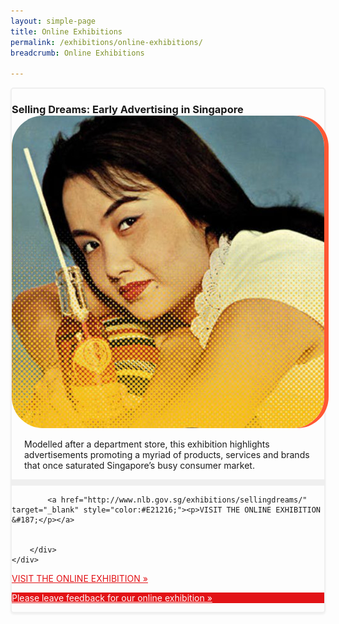```yaml
---
layout: simple-page
title: Online Exhibitions
permalink: /exhibitions/online-exhibitions/
breadcrumb: Online Exhibitions

---
```


<section class="sgds-section__online">
    
<div class="sgds-container__exh__card padding padding--bottom--lg" style="border: 2px solid #efefef; box-shadow: 0px 2px 3px #efefef; border-radius: 5px; margin-bottom: 15px;">
    <div class="row">
        <div class="col padding--bottom--xs">
            <h3 style="margin-bottom: 0px;"><strong>Selling Dreams: Early Advertising in Singapore</strong></h3>
        </div>
    </div>
    <div class="row">
        <div class="col">
            <img src="/images/event-images/sellingdreams/selling-dreams-thumbnail_2.jpg" alt="Selling Dreams: Early Advertising in Singapore" style="border-radius: 10%; box-shadow: 7px 0 #FF5733;">
        </div>
        <div class="col is-two-thirds">
            <div class="row">
                 <p style="padding: 0 20px;">Modelled after a department store, this exhibition highlights advertisements promoting a myriad of products, services and brands that once saturated Singapore’s busy consumer market.
                </p>
            </div>
            <div class="sgds-container__exh__break padding">
                <div class="row">
                    <div class="col is-2-tablet is-2-mobile" style="padding: 5px 0; background-color: #efefef;">
                    </div>
                </div>
            </div>
            
            <a href="http://www.nlb.gov.sg/exhibitions/sellingdreams/" target="_blank" style="color:#E21216;"><p>VISIT THE ONLINE EXHIBITION &#187;</p></a>
            
            
        </div>
    </div>
</div>

<div class="sgds-container__exh__description">
    <div class="row">
        <div class="col">
            <a href="http://www.nlb.gov.sg/exhibitions/sellingdreams/" target="_blank" style="color:#E21216;"><p>VISIT THE ONLINE EXHIBITION &#187;</p></a>
        </div>
    </div>
</div>
    
<div class="sgds-container__exh__feedback">
    <div class="row">
        <div class="col is-full" style="background-color: #E21216;">
            <a href="https://efm.jusfeedback.com/Community/se/705E3ED976142197" target="_blank" style="color:#fff;"><p>Please leave feedback for our online exhibition &#187;</p></a>
        </div>
    </div>
</div>

    
</section>